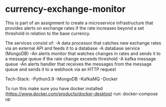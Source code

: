 # currency-exchange-monitor

This is part of an assignment to create a microservice infrastructure that provides alerts on exchange rates if the rate increases beyond a set threshold in relation to the base currency.

The services consist of: 
-A data processor that catches new exchange rates via an external API and feeds it to a database
-A database service (MongoDB)
-An alerts monitor that watches changes in rates and sends it to a message queue if the rate change exceeds threshold
-A kafka message queue
-An alerts handler that receives the messages from the message queue and sends it to a webhook via an HTTP request

Tech-Stack:
-Python3.9
-MongoDB
-KafkaMQ
-Docker

To run this make sure you have docker installed (https://www.docker.com/products/docker-desktop)
run: docker-compose up
